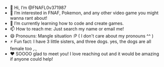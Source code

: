 - 👋 Hi, I’m @FNAFL0v371987
- 👀 I’m interested in FNAF, Pokemon, and any other video game you might wanna rant about!
- 🌱 I’m currently learning how to code and create games.
- 📫 How to reach me: Just search my name or email me! 
- 😄 Pronouns: Mangle situation :P ( I don't care about my pronouns ^^ )
- ⚡ Fun fact:  I have 3 little sisters, and three dogs. yes, the dogs are all female too ,.,
- ❤️ SOOOO glad to meet you! I love reaching out and it would be amazing if anyone could help! 
<!---
FNAFL0v371987/FNAFL0v371987 is a ✨ special ✨ repository because its `README.md` (this file) appears on your GitHub profile.
You can click the Preview link to take a look at your changes.
--->
